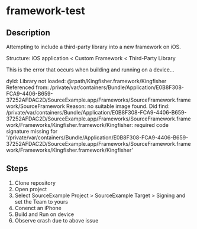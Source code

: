 # framework-test

## Description

Attempting to include a third-party library into a new framework on iOS.

Structure:  iOS application < Custom Framework < Third-Party Library

This is the error that occurs when building and running on a device...

dyld: Library not loaded: @rpath/Kingfisher.framework/Kingfisher
Referenced from: /private/var/containers/Bundle/Application/E0B8F308-FCA9-4406-B659-37252AFDAC2D/SourceExample.app/Frameworks/SourceFramework.framework/SourceFramework
Reason: no suitable image found.  Did find:
/private/var/containers/Bundle/Application/E0B8F308-FCA9-4406-B659-37252AFDAC2D/SourceExample.app/Frameworks/SourceFramework.framework/Frameworks/Kingfisher.framework/Kingfisher: required code signature missing for '/private/var/containers/Bundle/Application/E0B8F308-FCA9-4406-B659-37252AFDAC2D/SourceExample.app/Frameworks/SourceFramework.framework/Frameworks/Kingfisher.framework/Kingfisher'

## Steps

1. Clone repository
2. Open project
3. Select SourceExample Project > SourceExample Target > Signing and set the Team to yours
4. Conenct an iPhone
5. Build and Run on device
6. Observe crash due to above issue

